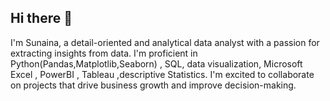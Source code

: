 ## Hi there 👋
I'm Sunaina, a detail-oriented and analytical data analyst with a passion for extracting insights from data. I'm proficient in Python(Pandas,Matplotlib,Seaborn) , SQL, data visualization, Microsoft Excel , PowerBI , Tableau ,descriptive Statistics. I'm excited to collaborate on projects that drive business growth and improve decision-making.

<!--
**SunainaYadav1290/SunainaYadav1290** is a ✨ _special_ ✨ repository because its `README.md` (this file) appears on your GitHub profile.

Here are some ideas to get you started:

- 🔭 I’m currently working on ...
- 🌱 I’m currently learning ...
- 👯 I’m looking to collaborate on ...
- 🤔 I’m looking for help with ...
- 💬 Ask me about ...
- 📫 How to reach me: ...
- 😄 Pronouns: ...
- ⚡ Fun fact: ...
-->

